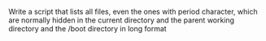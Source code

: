 Write a script that lists all files, even the ones with period character, which are normally hidden in the current directory and the parent working directory and the /boot directory in long format
